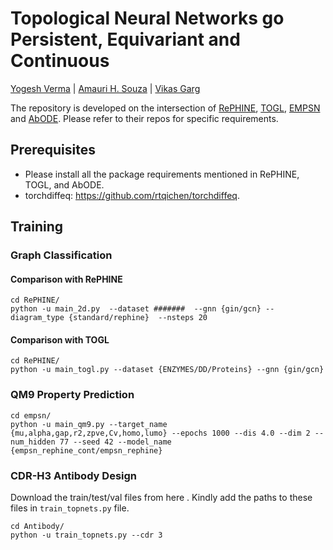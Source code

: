 # Topological Neural Networks go Persistent, Equivariant and Continuous

 [Yogesh Verma](https://yoverma.github.io/yoerma.github.io/) | [Amauri H. Souza](https://www.amauriholanda.org)  |  [Vikas Garg](https://www.mit.edu/~vgarg/)

The repository is developed on the intersection of [RePHINE](https://github.com/Aalto-QuML/RePHINE), [TOGL](https://github.com/BorgwardtLab/TOGL), [EMPSN](https://arxiv.org/abs/2305.07100) and [AbODE](https://github.com/yogeshverma1998/AbODE). Please refer to their repos for specific requirements.


## Prerequisites

- Please install all the package requirements mentioned in RePHINE, TOGL, and AbODE.
- torchdiffeq: https://github.com/rtqichen/torchdiffeq.


## Training

### Graph Classification


#### Comparison with RePHINE

```
cd RePHINE/
python -u main_2d.py  --dataset #######  --gnn {gin/gcn} --diagram_type {standard/rephine}  --nsteps 20 
```


#### Comparison with TOGL

```
cd RePHINE/
python -u main_togl.py --dataset {ENZYMES/DD/Proteins} --gnn {gin/gcn}
```


### QM9 Property Prediction


```
cd empsn/
python -u main_qm9.py --target_name {mu,alpha,gap,r2,zpve,Cv,homo,lumo} --epochs 1000 --dis 4.0 --dim 2 --num_hidden 77 --seed 42 --model_name {empsn_rephine_cont/empsn_rephine}
```


### CDR-H3 Antibody Design

Download the train/test/val files from here . Kindly add the paths to these files in ```train_topnets.py``` file. 

```
cd Antibody/
python -u train_topnets.py --cdr 3
```
